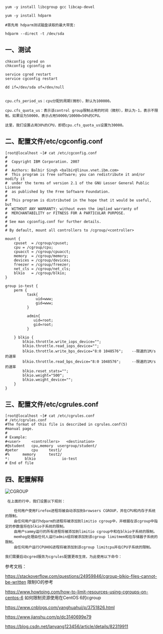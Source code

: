 ```
yum -y install libcgroup gcc libcap-devel 

yum -y install hdparm

#首先用 hdparm测试磁盘读取的最大带宽:

hdparm --direct -t /dev/sda

```
## 一、测试
```
chkconfig cgred on
chkconfig cgconfig on

service cgred restart
service cgconfig restart

dd if=/dev/sda of=/dev/null


cpu.cfs_period_us：cpu分配的周期(微秒），默认为100000。

cpu.cfs_quota_us：表示该control group限制占用的时间（微秒），默认为-1，表示不限制。如果设为50000，表示占用50000/10000=50%的CPU。

这里，我们设置占用30%的CPU，即把cpu.cfs_quota_us设置为30000。

```

## 二、配置文件/etc/cgconfig.conf

```
[root@localhost ~]# cat /etc/cgconfig.conf
#
#  Copyright IBM Corporation. 2007
#
#  Authors:	Balbir Singh <balbir@linux.vnet.ibm.com>
#  This program is free software; you can redistribute it and/or modify it
#  under the terms of version 2.1 of the GNU Lesser General Public License
#  as published by the Free Software Foundation.
#
#  This program is distributed in the hope that it would be useful, but
#  WITHOUT ANY WARRANTY; without even the implied warranty of
#  MERCHANTABILITY or FITNESS FOR A PARTICULAR PURPOSE.
#
# See man cgconfig.conf for further details.
#
# By default, mount all controllers to /cgroup/<controller>

mount {
	cpuset	= /cgroup/cpuset;
	cpu	= /cgroup/cpu;
	cpuacct	= /cgroup/cpuacct;
	memory	= /cgroup/memory;
	devices	= /cgroup/devices;
	freezer	= /cgroup/freezer;
	net_cls	= /cgroup/net_cls;
	blkio	= /cgroup/blkio;
}

group io-test {
    perm {
          task{
              uid=www;
              gid=www;
          }

          admin{
             uid=root;
             gid=root;
          }

    } blkio {
        blkio.throttle.write_iops_device="";
        blkio.throttle.read_iops_device="";
        blkio.throttle.write_bps_device="8:0 1048576";    --限速的1M/s的速率
        blkio.throttle.read_bps_device="8:0 1048576";     --限速的1M/s的速率
        blkio.reset_stats="";
        blkio.weight="500";
        blkio.weight_device="";
    }
}
```
## 三、配置文件/etc/cgrules.conf
```
[root@localhost ~]# cat /etc/cgrules.conf
# /etc/cgrules.conf
#The format of this file is described in cgrules.conf(5)
#manual page.
#
# Example:
#<user>		<controllers>	<destination>
#@student	cpu,memory	usergroup/student/
#peter		cpu		test1/
#%		memory		test2/
*:       blkio            io-test
# End of file
```

## 四、配置解释

 ![CGROUP](https://github.com/Lancger/opslinux/blob/master/images/cgroup.png)

```
 在上面的行中，我们设置以下规则：

    任何用户使用Firefox进程将被自动添加到browsers CGROUP，并在CPU和内存子系统的限制。
    由任何用户运行hdparm的进程将被添加到limitio cgroup中，并根据在该cgroup中指定的参数值将在blkio子系统的限制。
    由用户sammy运行的所有进程将被添加到limitio cgroup中和在blkio子系统的限制。
    memhog处理由任何人运行admin组将被添加到该cgroup limitmem和在存储器子系统的限制。
    由任何用户运行CPUHOG进程将被添加到该cgroup limitcpu并在CPU子系统的限制。 

我们需要启动cgred服务为cgrules配置更改生效，为此使用以下命令： 

```

参考文档：

https://stackoverflow.com/questions/24959846/cgroup-blkio-files-cannot-be-written     限制IO的参考

https://www.howtoing.com/how-to-limit-resources-using-cgroups-on-centos-6   如何限制资源使用在CentOS 6的cgroup

https://www.cnblogs.com/yanghuahui/p/3751826.html

https://www.jianshu.com/p/dc3140699e79

https://blog.csdn.net/lanyang123456/article/details/82319911

